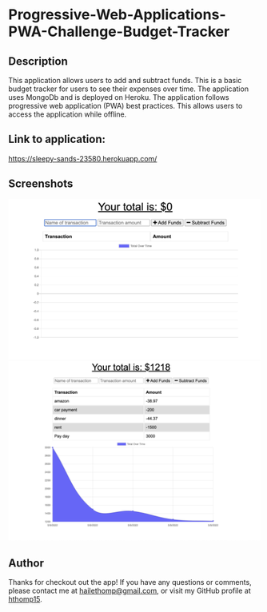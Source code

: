 # Progressive-Web-Applications-PWA-Challenge-Budget-Tracker


## Description
This application allows users to add and subtract funds. This is a basic budget tracker for users to see their expenses over time. The application uses MongoDb and is deployed on Heroku. The application follows progressive web application (PWA) best practices. This allows users to access the application while offline. 

## Link to application:
 https://sleepy-sands-23580.herokuapp.com/

## Screenshots 
![images](./public/images/Screen%20Shot%202022-05-09%20at%205.38.06%20PM.png)
![images](./public/images/screen%20shot%202022-05-09%20at%205.39.38%20pm.png)

## Author 
Thanks for checkout out the app! If you have any questions or comments, please contact me at hailethomp@gmail.com, or visit my GitHub profile at [hthomp15](https://github.com/hthomp15).

